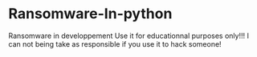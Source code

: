 # Ransomware-In-python
Ransomware in developpement 
Use it for educationnal purposes only!!! I can not being take as responsible if you use it to hack someone!
